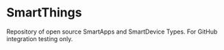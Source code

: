 SmartThings
===========

Repository of open source SmartApps and SmartDevice Types. For GitHub integration testing only.

